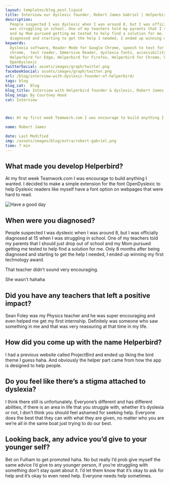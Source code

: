```yaml
---
layout: templates/blog_post.liquid
title: Interview our dyslexic founder, Robert James Gabriel | Helperbird
description:
  People suspected I was dyslexic when I was around 8, but I was officially diagnosed at 15 when I
  was struggling in school. One of my teachers told my parents that I should just drop out of school
  and my Mom pursued getting me tested to help find a solution for me. Only 8 months after being
  diagnosed and starting to get the help I needed, I ended up winning my first technology award.
keywords:
  Dyslexia software, Reader Mode for Google Chrome, speech to text for chrome, Text to speech for
  chrome,  text reader, Immersive Reader, dyslexia fonts, accessibility software, dyslexia software,
  Helperbird for Edge, Helperbird for Firefox, Helperbird for Chrome, Opendyslexic for Chrome,
  OpenDyslexic
twitterSocial: assets/images/graph/twitter.png
facebookSocial: assets/images/graph/twitter.png
url: /blog/interview-with-dyslexic-founder-of-helperbird/
tags: blog
blog_cat:  Blog
blog_title: Interview with Helperbird founder & dyslexic, Robert James Gabriel
blog_snip: By Courtney Hood
cat: Interview



des: At my first week Teamwork.com I was encourage to build anything I wanted. I decided to make a simple extension for the font OpenDyslexic to help Dyslexic readers like myself have a font option on webpages that were hard to read.

name: Robert James

date: Last Modified
img: /assets/images/blog/extra/robert-gabriel.png
time: 7 min
---
```


  ## What made you develop Helperbird?

  

At my first week Teamwork.com I was encourage to build anything I wanted. I decided to make a simple extension for the font OpenDyslexic to help Dyslexic readers like myself have a font option on webpages that were hard to read.

  

![Have a good day](/assets/images/blog/extra/robert-gabriel.png)

  


  

## When were you diagnosed?

  

People suspected I was dyslexic when I was around 8, but I was officially diagnosed at 15 when I was struggling in school. One of my teachers told my parents that I should just drop out of school and my Mom pursued getting me tested to help find a solution for me. Only 8 months after being diagnosed and starting to get the help I needed, I ended up winning my first technology award.

That teacher didn’t sound very encouraging.

She wasn't hahaha

  

## Did you have any teachers that left a positive impact?

  

Sean Foley was my Physics teacher and he was super encouraging and even helped me get my first internship. Definitely was someone who saw something in me and that was very reassuring at that time in my life.

  

## How did you come up with the name Helperbird?

  

I had a previous website called ProjectBird and ended up liking the bird theme I guess haha. And obviously the helper part came from how the app is designed to help people.

  

## Do you feel like there’s a stigma attached to dyslexia?

I think there still is unfortunately. Everyone’s different and has different abilities, if there is an area in life that you struggle with, whether it’s dyslexia or not, I don’t think you should feel ashamed for seeking help. Everyone does the best that they can with what they are given, no matter who you are we’re all in the same boat just trying to do our best.

  

## Looking back, any advice you’d give to your younger self?

  

Bet on Fulham to get promoted haha. No but really I’d prob give myself the same advice I’d give to any younger person, if you’re struggling with something don’t stay quiet about it. I’d let them know that it’s okay to ask for help and it’s okay to even need help. Everyone needs help sometimes.